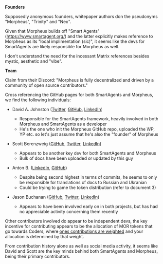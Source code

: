 __Founders__

Supposedly anonymous founders, whitepaper authors don the pseudonyms "Morpheus", "Trinity" and "Neo". 

Given that Morpheus builds off "Smart Agents" (https://www.smartagent.org/) and the latter explicitly makes reference to Morpheus as its "local implimentation (sic)", it seems like the devs for SmartAgents are likely responsible for Morpheus as well.

I don't understand the need for the incessant Matrix references besides mystic, aesthetic and "vibe".


__Team__

Claim from their Discord: "Morpheus is fully decentralized and driven by a community of open source contributors." 

Cross referencing the GitHub pages for both SmartAgents and Morpheus, we find the following individuals:

- David A. Johnston ([Twitter](https://twitter.com/DJohnstonEC), [GitHub](https://github.com/DavidAJohnston), [LinkedIn](https://www.linkedin.com/in/davidajohnston))
	- Responsible for the SmartAgents framework, heavily involved in both Morpheus and SmartAgents as a developer
	- He's the one who init the Morpheus GitHub repo, uploaded the WP, YP etc. so let's just assume that he's also the "founder" of Morpheus

- Scott Berenzweig ([GitHub](https://github.com/betterbrand), [Twitter](https://twitter.com/betterbrand), [LinkedIn](https://www.linkedin.com/in/scottberenzweig/))
	- Appears to be another key dev for both SmartAgents and Morpheus
	- Bulk of docs have been uploaded or updated by this guy

- Anton B. ([LinkedIn](https://www.linkedin.com/in/antonboss/), [GitHub](https://github.com/antonbosss))
	- Despite being second highest in terms of commits, he seems to only be responsible for translations of docs to Russian and Ukranian
	- Could be trying to game the token distribution (refer to document 3)

- Jason Buchanan ([GitHub](https://github.com/jsnbuchanan), [Twitter](https://twitter.com/jsnbuchanan), [LinkedIn](https://www.linkedin.com/in/jsnbuchanan/))
	- Appears to have been involved early on in both projects, but has had no appreciable activity concerning them recently

Other contributors involved do appear to be independent devs, the key incentive for contributing appears to be the allocation of MOR tokens that go towards Coders, where [ones contributions are weighted](https://github.com/MorpheusAIs/Docs/blob/main/Guides/Code%20Contributor%20Weights%20Guide.md) and your allocation is determined by that weight.

From contribution history alone as well as social media activity, it seems like David and Scott are the key minds behind both SmartAgents and Morpheus, being their primary contributors. 